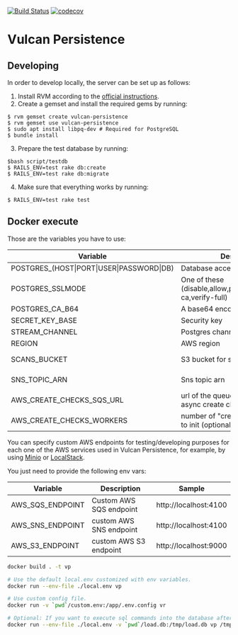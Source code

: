 [![Build Status](https://travis-ci.org/adevinta/vulcan-persistence.svg?branch=master)](https://travis-ci.org/adevinta/vulcan-persistence)
[![codecov](https://codecov.io/gh/adevinta/vulcan-persistence/branch/master/graph/badge.svg)](https://codecov.io/gh/adevinta/vulcan-persistence)

# Vulcan Persistence

## Developing

In order to develop locally, the server can be set up as follows:

1. Install RVM according to the [official instructions](https://rvm.io/).
2. Create a gemset and install the required gems by running:
```
$ rvm gemset create vulcan-persistence
$ rvm gemset use vulcan-persistence
$ sudo apt install libpq-dev # Required for PostgreSQL
$ bundle install
```
3. Prepare the test database by running:
```
$bash script/testdb 
$ RAILS_ENV=test rake db:create
$ RAILS_ENV=test rake db:migrate
```
4. Make sure that everything works by running:
```
$ RAILS_ENV=test rake test
```

## Docker execute

Those are the variables you have to use:

|Variable|Description|Sample|
|---|---|---|
|POSTGRES_(HOST\|PORT\|USER\|PASSWORD\|DB)|Database access|
|POSTGRES_SSLMODE|One of these (disable,allow,prefer,require,verify-ca,verify-full)|prefer|
|POSTGRES_CA_B64|A base64 encoded ca certificate||
|SECRET_KEY_BASE|Security key||
|STREAM_CHANNEL|Postgres channel|events|
|REGION|AWS region|eu-west-1|
|SCANS_BUCKET|S3 bucket for scans|my-vulcan-scan-bucket|
|SNS_TOPIC_ARN|Sns topic arn|arn:aws:sns:eu-west-1:xxx:yyy|
|AWS_CREATE_CHECKS_SQS_URL| url of the queue for the workers to async create checks (optional)
|AWS_CREATE_CHECKS_WORKERS| number of "create checks" workers to init (optional)


You can specify custom AWS endpoints for testing/developing purposes for each one of the
 AWS services used in Vulcan Persistence, for example, by using [Minio](https://min.io/) or [LocalStack](https://localstack.cloud/).  

You just need to provide the following env vars:

|Variable|Description|Sample|
|---|---|---|
|AWS_SQS_ENDPOINT|Custom AWS SQS endpoint|http://localhost:4100 |
|AWS_SNS_ENDPOINT|custom AWS SNS endpoint|http://localhost:4100 |
|AWS_S3_ENDPOINT|custom AWS S3 endpoint|http://localhost:9000 |

```bash
docker build . -t vp

# Use the default local.env customized with env variables.
docker run --env-file ./local.env vp

# Use custom config file.
docker run -v `pwd`/custom.env:/app/.env.config vr

# Optional: If you want to execute sql commands into the database after the migrations.
docker run --env-file ./local.env -v `pwd`/load.db:/tmp/load.db vp /tmp/load.db
```
